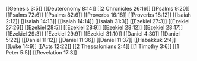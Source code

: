 [[Genesis 3:5]]
[[Deuteronomy 8:14]]
[[2 Chronicles 26:16]]
[[Psalms 9:20]]
[[Psalms 72:6]]
[[Psalms 82:6]]
[[Proverbs 16:18]]
[[Proverbs 18:12]]
[[Isaiah 2:12]]
[[Isaiah 14:13]]
[[Isaiah 14:14]]
[[Isaiah 31:3]]
[[Ezekiel 27:3]]
[[Ezekiel 27:26]]
[[Ezekiel 28:5]]
[[Ezekiel 28:9]]
[[Ezekiel 28:12]]
[[Ezekiel 28:17]]
[[Ezekiel 29:3]]
[[Ezekiel 29:9]]
[[Ezekiel 31:10]]
[[Daniel 4:30]]
[[Daniel 5:22]]
[[Daniel 11:12]]
[[Daniel 11:36]]
[[Daniel 11:37]]
[[Habakkuk 2:4]]
[[Luke 14:9]]
[[Acts 12:22]]
[[2 Thessalonians 2:4]]
[[1 Timothy 3:6]]
[[1 Peter 5:5]]
[[Revelation 17:3]]
